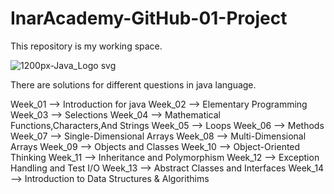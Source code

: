 # InarAcademy-GitHub-01-Project
This repository is my working space. 


![1200px-Java_Logo svg](https://github.com/berkaneris/InarAcademy-GitHub-01-Project/assets/141026290/95163671-45b8-4773-b31a-0cb83674cce3)


There are solutions for different questions in java language. 

Week_01 --> Introduction for java
Week_02 --> Elementary Programming
Week_03 --> Selections
Week_04 --> Mathematical Functions,Characters,And Strings
Week_05 --> Loops
Week_06 --> Methods
Week_07 --> Single-Dimensional Arrays
Week_08 --> Multi-Dimensional Arrays
Week_09 --> Objects and Classes
Week_10 --> Object-Oriented Thinking
Week_11 --> Inheritance and Polymorphism
Week_12 --> Exception Handling and Test I/O
Week_13 --> Abstract Classes and Interfaces
Week_14 --> Introduction to Data Structures & Algorithims
